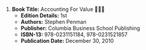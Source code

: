 1. **Book Title:** Accounting For Value 📒🔐✅
   - **Edition Details:** 1st
   - **Authors:** Stephen Penman
   - **Publisher:** Columbia Business School Publishing
   - **ISBN-13:** 978-0231151184, 978-0231521857
   - **Publication Date:** December 30, 2010
